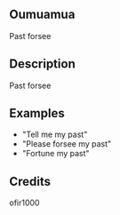 ## Oumuamua
Past forsee

## Description
Past forsee

## Examples
 - "Tell me my past"
 - "Please forsee my past"
 - "Fortune my past"


## Credits
ofir1000



